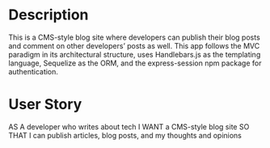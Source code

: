 # Description
This is a CMS-style blog site where developers can publish their blog posts and comment on other developers’ posts as well. This app follows the MVC paradigm in its architectural structure, uses Handlebars.js as the templating language, Sequelize as the ORM, and the express-session npm package for authentication.

# User Story
AS A developer who writes about tech
I WANT a CMS-style blog site
SO THAT I can publish articles, blog posts, and my thoughts and opinions


